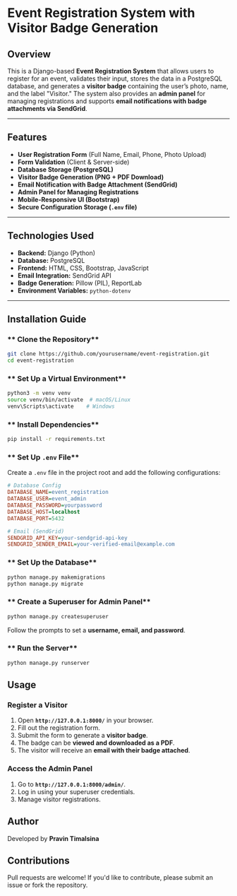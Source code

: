 # Event Registration System with Visitor Badge Generation

## Overview
This is a Django-based **Event Registration System** that allows users to register for an event, validates their input, stores the data in a PostgreSQL database, and generates a **visitor badge** containing the user’s photo, name, and the label "Visitor." The system also provides an **admin panel** for managing registrations and supports **email notifications with badge attachments via SendGrid**.

---

## Features
-  **User Registration Form** (Full Name, Email, Phone, Photo Upload)  
-  **Form Validation** (Client & Server-side)  
-  **Database Storage (PostgreSQL)**  
-  **Visitor Badge Generation (PNG + PDF Download)**  
-  **Email Notification with Badge Attachment (SendGrid)**  
-  **Admin Panel for Managing Registrations**  
-  **Mobile-Responsive UI (Bootstrap)**  
-  **Secure Configuration Storage (`.env` file)**  

---

## Technologies Used
- **Backend:** Django (Python)
- **Database:** PostgreSQL
- **Frontend:** HTML, CSS, Bootstrap, JavaScript
- **Email Integration:** SendGrid API
- **Badge Generation:** Pillow (PIL), ReportLab
- **Environment Variables:** `python-dotenv`

---

## Installation Guide
### ** Clone the Repository**
```bash
git clone https://github.com/yourusername/event-registration.git
cd event-registration
```

### ** Set Up a Virtual Environment**
```bash
python3 -m venv venv
source venv/bin/activate  # macOS/Linux
venv\Scripts\activate    # Windows
```

### ** Install Dependencies**
```bash
pip install -r requirements.txt
```

### ** Set Up `.env` File**
Create a `.env` file in the project root and add the following configurations:
```ini
# Database Config
DATABASE_NAME=event_registration
DATABASE_USER=event_admin
DATABASE_PASSWORD=yourpassword
DATABASE_HOST=localhost
DATABASE_PORT=5432

# Email (SendGrid)
SENDGRID_API_KEY=your-sendgrid-api-key
SENDGRID_SENDER_EMAIL=your-verified-email@example.com
```

### ** Set Up the Database**
```bash
python manage.py makemigrations
python manage.py migrate
```

### ** Create a Superuser for Admin Panel**
```bash
python manage.py createsuperuser
```
Follow the prompts to set a **username, email, and password**.

### ** Run the Server**
```bash
python manage.py runserver
```



## Usage
### **Register a Visitor**
1. Open **`http://127.0.0.1:8000/`** in your browser.
2. Fill out the registration form.
3. Submit the form to generate a **visitor badge**.
4. The badge can be **viewed and downloaded as a PDF**.
5. The visitor will receive an **email with their badge attached**.

### **Access the Admin Panel**
1. Go to **`http://127.0.0.1:8000/admin/`**.
2. Log in using your superuser credentials.
3. Manage visitor registrations.





## Author
Developed by **Pravin Timalsina**



## Contributions
Pull requests are welcome! If you'd like to contribute, please submit an issue or fork the repository.


